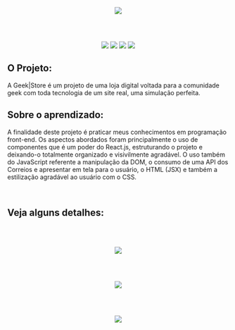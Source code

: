 <p align="center">
<img src="https://user-images.githubusercontent.com/60788150/88100410-e102f880-cb72-11ea-9eed-3fd486684314.PNG">
</p>


<br/>
<br/>

<p align="center">
<img src="https://img.shields.io/github/languages/top/ViniciusDelmondes/Geek-Store">  <img src="https://img.shields.io/github/languages/count/ViniciusDelmondes/Geek-Store"> <img src="https://img.shields.io/github/last-commit/ViniciusDelmondes/Geek-Store"> <img src="https://img.shields.io/github/repo-size/ViniciusDelmondes/Geek-Store">
</p>




<h2>
O Projeto:
</h2>
<p>
A Geek|Store é um projeto de uma loja digital voltada para a comunidade geek com toda tecnologia de um site real, uma simulação perfeita.
</p>

<h2>Sobre o aprendizado:</h2>
<p>
A finalidade deste projeto é praticar meus conhecimentos em programação front-end. Os aspectos abordados foram principalmente o uso de componentes que é um poder do React.js, estruturando o projeto e deixando-o totalmente organizado e visivilmente agradável. O uso também do
JavaScript referente a manipulação da DOM, o consumo de uma API dos Correios e apresentar em tela para o usuário, o HTML (JSX) e também a estilização agradável ao usuário com o CSS.
</p>

<br/>

<h2>Veja alguns detalhes:</h2>

<br/>
<br/>

<p align="center">
<img src="https://user-images.githubusercontent.com/60788150/88101861-06910180-cb75-11ea-8f71-b9bddc109fdc.png">
</p>

<br/>
<br/>

<p align="center">
<img src="https://user-images.githubusercontent.com/60788150/88102084-5e2f6d00-cb75-11ea-8097-de8d544aecbf.JPG">
</p>


<br/>
<br/>

<p align="center">
<img src="https://user-images.githubusercontent.com/60788150/88113340-f898ac00-cb87-11ea-82e1-0d6119829ea3.gif">
</p>
